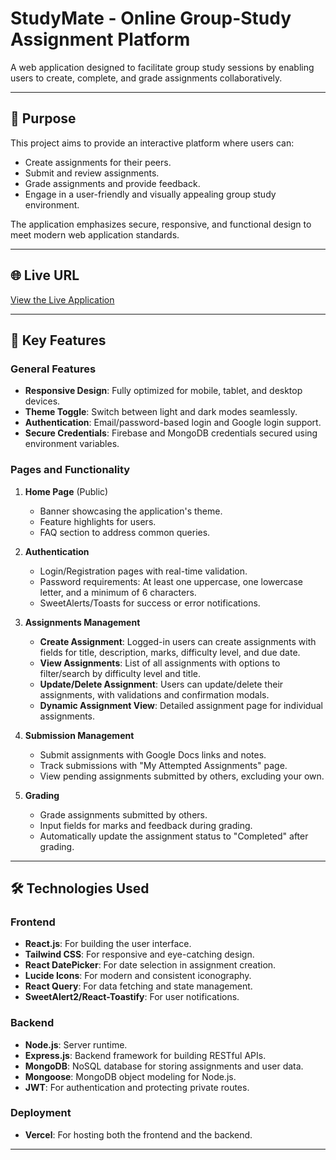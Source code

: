 # StudyMate - Online Group-Study Assignment Platform

A web application designed to facilitate group study sessions by enabling users to create, complete, and grade assignments collaboratively.

---

## 🚀 **Purpose**

This project aims to provide an interactive platform where users can:

- Create assignments for their peers.
- Submit and review assignments.
- Grade assignments and provide feedback.
- Engage in a user-friendly and visually appealing group study environment.

The application emphasizes secure, responsive, and functional design to meet modern web application standards.

---

## 🌐 **Live URL**

[View the Live Application](https://ph-a11-group-study-client.vercel.app/)

---

## 🎯 **Key Features**

### General Features

- **Responsive Design**: Fully optimized for mobile, tablet, and desktop devices.
- **Theme Toggle**: Switch between light and dark modes seamlessly.
- **Authentication**: Email/password-based login and Google login support.
- **Secure Credentials**: Firebase and MongoDB credentials secured using environment variables.

### Pages and Functionality

1. **Home Page** (Public)

   - Banner showcasing the application's theme.
   - Feature highlights for users.
   - FAQ section to address common queries.

2. **Authentication**

   - Login/Registration pages with real-time validation.
   - Password requirements: At least one uppercase, one lowercase letter, and a minimum of 6 characters.
   - SweetAlerts/Toasts for success or error notifications.

3. **Assignments Management**

   - **Create Assignment**: Logged-in users can create assignments with fields for title, description, marks, difficulty level, and due date.
   - **View Assignments**: List of all assignments with options to filter/search by difficulty level and title.
   - **Update/Delete Assignment**: Users can update/delete their assignments, with validations and confirmation modals.
   - **Dynamic Assignment View**: Detailed assignment page for individual assignments.

4. **Submission Management**

   - Submit assignments with Google Docs links and notes.
   - Track submissions with "My Attempted Assignments" page.
   - View pending assignments submitted by others, excluding your own.

5. **Grading**

   - Grade assignments submitted by others.
   - Input fields for marks and feedback during grading.
   - Automatically update the assignment status to "Completed" after grading.

---

## 🛠️ **Technologies Used**

### Frontend

- **React.js**: For building the user interface.
- **Tailwind CSS**: For responsive and eye-catching design.
- **React DatePicker**: For date selection in assignment creation.
- **Lucide Icons**: For modern and consistent iconography.
- **React Query**: For data fetching and state management.
- **SweetAlert2/React-Toastify**: For user notifications.

### Backend

- **Node.js**: Server runtime.
- **Express.js**: Backend framework for building RESTful APIs.
- **MongoDB**: NoSQL database for storing assignments and user data.
- **Mongoose**: MongoDB object modeling for Node.js.
- **JWT**: For authentication and protecting private routes.

### Deployment

- **Vercel**: For hosting both the frontend and the backend.

---
